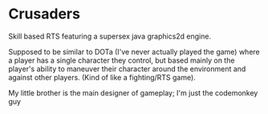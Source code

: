 Crusaders
=========

Skill based RTS featuring a supersex java graphics2d engine.

Supposed to be similar to DOTa (I've never actually played the game) where a player has a single character they control, but based mainly on the player's ability to maneuver their character around the environment and against other players. (Kind of like a fighting/RTS game).

My little brother is the main designer of gameplay; I'm just the codemonkey guy
